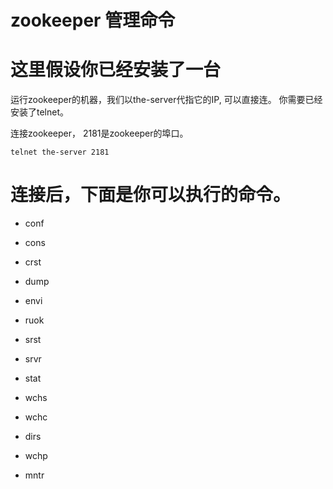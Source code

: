 # zookeeper 管理命令

# 这里假设你已经安装了一台
运行zookeeper的机器，我们以the-server代指它的IP, 可以直接连。
你需要已经安装了telnet。

连接zookeeper，
2181是zookeeper的埠口。

    telnet the-server 2181

# 连接后，下面是你可以执行的命令。

*   conf

*   cons

*   crst

*   dump

*   envi

*   ruok

*   srst

*   srvr

*   stat

*   wchs

*   wchc

*   dirs

*   wchp

*   mntr
